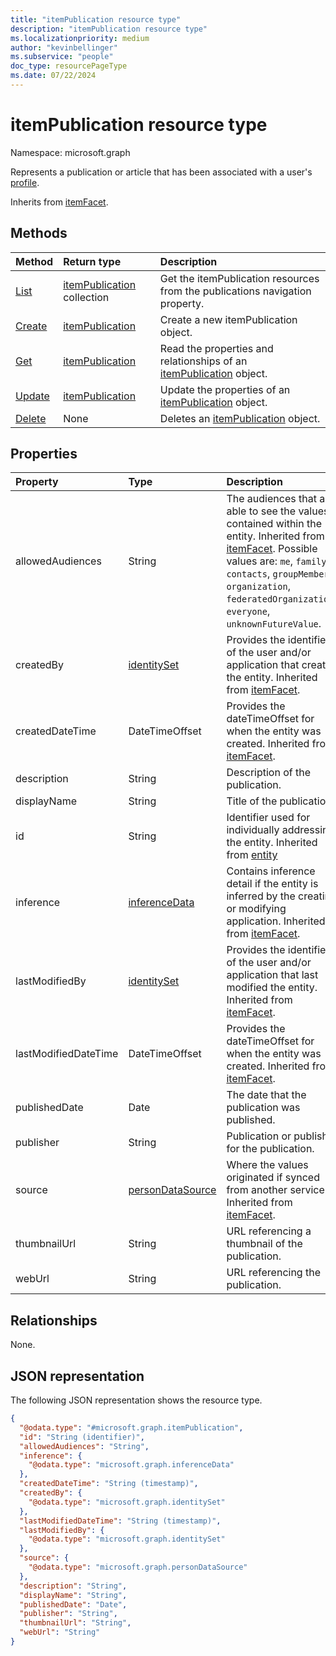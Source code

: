 ```yaml
---
title: "itemPublication resource type"
description: "itemPublication resource type"
ms.localizationpriority: medium
author: "kevinbellinger"
ms.subservice: "people"
doc_type: resourcePageType
ms.date: 07/22/2024
---
```


# itemPublication resource type

Namespace: microsoft.graph

Represents a publication or article that has been associated with a user's [profile](../resources/profile.md).

Inherits from [itemFacet](../resources/itemfacet.md).

## Methods
|Method|Return type|Description|
|:---|:---|:---|
|[List](../api/profile-list-publications.md)|[itemPublication](../resources/itempublication.md) collection|Get the itemPublication resources from the publications navigation property.|
|[Create](../api/profile-post-publications.md)|[itemPublication](../resources/itempublication.md)|Create a new itemPublication object.|
|[Get](../api/itempublication-get.md)|[itemPublication](../resources/itempublication.md)|Read the properties and relationships of an [itemPublication](../resources/itempublication.md) object.|
|[Update](../api/itempublication-update.md)|[itemPublication](../resources/itempublication.md)|Update the properties of an [itemPublication](../resources/itempublication.md) object.|
|[Delete](../api/itempublication-delete.md)|None|Deletes an [itemPublication](../resources/itempublication.md) object.|

## Properties
|Property|Type|Description|
|:---|:---|:---|
|allowedAudiences|String|The audiences that are able to see the values contained within the entity. Inherited from [itemFacet](../resources/itemfacet.md). Possible values are: `me`, `family`, `contacts`, `groupMembers`, `organization`, `federatedOrganizations`, `everyone`, `unknownFutureValue`.|
|createdBy|[identitySet](../resources/identityset.md)|Provides the identifier of the user and/or application that created the entity. Inherited from [itemFacet](../resources/itemfacet.md).|
|createdDateTime|DateTimeOffset|Provides the dateTimeOffset for when the entity was created. Inherited from [itemFacet](../resources/itemfacet.md).|
|description    |String      |Description of the publication.                   |
|displayName    |String      |Title of the publication.                         |
|id|String|Identifier used for individually addressing the entity. Inherited from [entity](../resources/entity.md)|
|inference|[inferenceData](../resources/inferencedata.md)|Contains inference detail if the entity is inferred by the creating or modifying application. Inherited from [itemFacet](../resources/itemfacet.md).|
|lastModifiedBy|[identitySet](../resources/identityset.md)|Provides the identifier of the user and/or application that last modified the entity. Inherited from [itemFacet](../resources/itemfacet.md).|
|lastModifiedDateTime|DateTimeOffset|Provides the dateTimeOffset for when the entity was created. Inherited from [itemFacet](../resources/itemfacet.md).|
|publishedDate  |Date        |The date that the publication was published.      |
|publisher      |String      |Publication or publisher for the publication.     |
|source|[personDataSource](../resources/persondatasource.md)|Where the values originated if synced from another service. Inherited from [itemFacet](../resources/itemfacet.md).|
|thumbnailUrl   |String      |URL referencing a thumbnail of the publication.   |
|webUrl         |String      |URL referencing the publication.                  |

## Relationships
None.

## JSON representation
The following JSON representation shows the resource type.
<!-- {
  "blockType": "resource",
  "keyProperty": "id",
  "@odata.type": "microsoft.graph.itemPublication",
  "baseType": "microsoft.graph.itemFacet",
  "openType": false
}
-->
``` json
{
  "@odata.type": "#microsoft.graph.itemPublication",
  "id": "String (identifier)",
  "allowedAudiences": "String",
  "inference": {
    "@odata.type": "microsoft.graph.inferenceData"
  },
  "createdDateTime": "String (timestamp)",
  "createdBy": {
    "@odata.type": "microsoft.graph.identitySet"
  },
  "lastModifiedDateTime": "String (timestamp)",
  "lastModifiedBy": {
    "@odata.type": "microsoft.graph.identitySet"
  },
  "source": {
    "@odata.type": "microsoft.graph.personDataSource"
  },
  "description": "String",
  "displayName": "String",
  "publishedDate": "Date",
  "publisher": "String",
  "thumbnailUrl": "String",
  "webUrl": "String"
}
```


